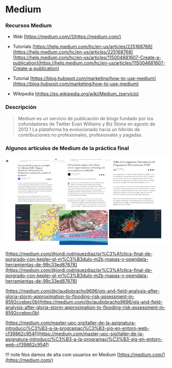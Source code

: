 

# Medium
 
        
###  Recursos Medium

* Web
[https://medium.com//](https://medium.com/)

* Tutorials
[https://help.medium.com/hc/en-us/articles/225168768](https://help.medium.com/hc/en-us/articles/225168768)
[https://help.medium.com/hc/en-us/articles/115004681607-Create-a-publication](https://help.medium.com/hc/en-us/articles/115004681607-Create-a-publication)

* Tutorial
[https://blog.hubspot.com/marketing/how-to-use-medium](https://blog.hubspot.com/marketing/how-to-use-medium)

* Wikipedia
[hhttps://es.wikipedia.org/wiki/Medium_(servicio)](https://es.wikipedia.org/wiki/Medium_(servicio))

    
    
### Descripción 
>Medium es un servicio de publicación de blogs fundado por los cofundadores de Twitter Evan Williams y Biz Stone en agosto de 2012.1​ La plataforma ha evolucionado hacia un híbrido de contribuciones no profesionales, profesionales y pagadas.


### Algunos artículos de Medium de la práctica final

![alt text](img/medium-ex.png "medium")

[https://medium.com/@jordi.rodriguezdiaz/pr%C3%A1ctica-final-de-porgrado-con-kepler-gl-m%C3%B3dulo-m2b-mapas-y-opendata-herramientas-de-99c33ed87678](https://medium.com/@jordi.rodriguezdiaz/pr%C3%A1ctica-final-de-porgrado-con-kepler-gl-m%C3%B3dulo-m2b-mapas-y-opendata-herramientas-de-99c33ed87678)

[https://medium.com/@claudiobracho9696/gis-and-field-analysis-after-gloria-storm-approximation-to-flooding-risk-assessment-in-8592ccebec0b](https://medium.com/@claudiobracho9696/gis-and-field-analysis-after-gloria-storm-approximation-to-flooding-risk-assessment-in-8592ccebec0b)

[https://medium.com/master-upc-sig/taller-de-la-asignatura-introducci%C3%B3-a-la-programaci%C3%B3-sig-en-entorn-web-cf39862c954f](https://medium.com/master-upc-sig/taller-de-la-asignatura-introducci%C3%B3-a-la-programaci%C3%B3-sig-en-entorn-web-cf39862c954f)


!!! note
    Nos damos de alta com usuarios en Medium
    [https://medium.com/](https://medium.com/)